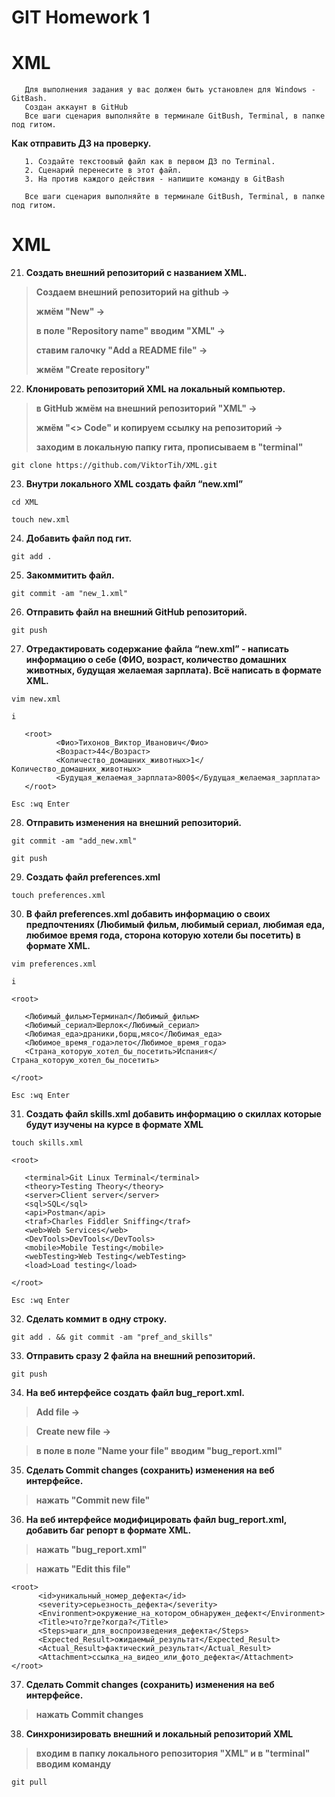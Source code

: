 # GIT Homework 1
# XML

       Для выполнения задания у вас должен быть установлен для Windows - GitBash.
       Создан аккаунт в GitHub
       Все шаги сценария выполняйте в терминале GitBush, Terminal, в папке под гитом.

**Как отправить ДЗ на проверку.**
    
    
       1. Создайте текстоовый файл как в первом ДЗ по Terminal.
       2. Сценарий перенесите в этот файл.
       3. На против каждого действия - напишите команду в GitBash

       Все шаги сценария выполняйте в терминале GitBush, Terminal, в папке под гитом.


# XML
 21. **Создать внешний репозиторий c названием XML.**

>**Создаем внешний репозиторий на github ->**
>
>**жмём "New" ->**
>
>**в поле "Repository name" вводим "XML" ->**
>
>**ставим галочку "Add a README file" ->**
>
>**жмём "Create repository"**


 22. **Клонировать репозиторий XML на локальный компьютер.**
 
>**в GitHub жмём на внешний репозиторий "XML" ->** 
>
>**жмём "<> Code" и копируем ссылку на репозиторий ->**
>
>**заходим в локальную папку гита, прописываем в "terminal"**

 `git clone https://github.com/ViktorTih/XML.git`

 23. **Внутри локального XML создать файл “new.xml”** 
 
 `cd XML`

 `touch new.xml`

 24. **Добавить файл под гит.**

 `git add .`

 25. **Закоммитить файл.**
 
 `git commit -am "new_1.xml"`

 26. **Отправить файл на внешний GitHub репозиторий.**
 
 `git push`

 27. **Отредактировать содержание файла “new.xml” - написать информацию о себе (ФИО, возраст, количество домашних животных, будущая желаемая зарплата). Всё написать в формате XML.**
 
 
 `vim new.xml`

 `i`

       <root>
              <Фио>Тихонов_Виктор_Иванович</Фио>
              <Возраст>44</Возраст>
              <Количество_домашних_животных>1</Количество_домашних_животных>
              <Будущая_желаемая_зарплата>800$</Будущая_желаемая_зарплата>
       </root>

`Esc :wq Enter`


 28. **Отправить изменения на внешний репозиторий.**

 `git commit -am "add_new.xml"`

 `git push`

 29. **Создать файл preferences.xml**
 
 `touch preferences.xml`

 30. **В файл preferences.xml добавить информацию о своих предпочтениях (Любимый фильм, любимый сериал, любимая еда, любимое время года, сторона которую хотели бы посетить) в формате XML.**
 

  `vim preferences.xml`

  `i`

    <root>

       <Любимый_фильм>Терминал</Любимый_фильм>
       <Любимый_сериал>Шерлок</Любимый_сериал>
       <Любимая_еда>драники,борщ,мясо</Любимая_еда>
       <Любимое_время_года>лето</Любимое_время_года>
       <Страна_которую_хотел_бы_посетить>Испания</Страна_которую_хотел_бы_посетить>

    </root>

 `Esc :wq Enter`

 31. **Создать файл skills.xml добавить информацию о скиллах которые будут изучены на курсе в формате XML**
 
   `touch skills.xml`

    <root>

       <terminal>Git Linux Terminal</terminal>
       <theory>Testing Theory</theory>
       <server>Client server</server>
       <sql>SQL</sql>
       <api>Postman</api>
       <traf>Charles Fiddler Sniffing</traf>
       <web>Web Services</web>
       <DevTools>DevTools</DevTools>
       <mobile>Mobile Testing</mobile>
       <webTesting>Web Testing</webTesting>
       <load>Load testing</load>

    </root>

  `Esc :wq Enter`
    
 32. **Сделать коммит в одну строку.**
 
 `git add . && git commit -am "pref_and_skills"`
  
 33. **Отправить сразу 2 файла на внешний репозиторий.**
 
 `git push`

 34. **На веб интерфейсе создать файл bug_report.xml.**

>**Add file ->**

>**Create new file ->**

>**в поле в поле "Name your file" вводим "bug_report.xml"**

 35. **Сделать Commit changes (сохранить) изменения на веб интерфейсе.**

>**нажать "Commit new file"**

 36. **На веб интерфейсе модифицировать файл bug_report.xml, добавить баг репорт в формате XML.**
  
>**нажать "bug_report.xml"** 

>**нажать "Edit this file"**

    <root>
          <id>уникальный_номер_дефекта</id>
          <severity>серьезность_дефекта</severity>
          <Environment>окружение_на_котором_обнаружен_дефект</Environment>
          <Title>что?где?когда?</Title>
          <Steps>шаги_для_воспроизведения_дефекта</Steps>
          <Expected_Result>ожидаемый_результат</Expected_Result>
          <Actual_Result>фактический_результат</Actual_Result>
          <Attachment>ссылка_на_видео_или_фото_дефекта</Attachment>
    </root>

 37. **Сделать Commit changes (сохранить) изменения на веб интерфейсе.**
 
>**нажать Commit changes**

 38. **Синхронизировать внешний и локальный репозиторий XML**
  
>**входим в папку локального репозитория "XML"  и в "terminal" вводим команду**

`git pull` 
